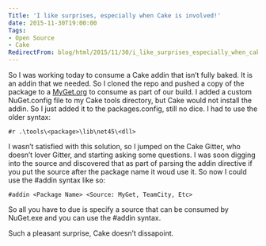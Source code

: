 ```yaml
---
Title: 'I like surprises, especially when Cake is involved!'
date: 2015-11-30T19:00:00
Tags:
- Open Source
- Cake
RedirectFrom: blog/html/2015/11/30/i_like_surprises_especially_when_cake_is_involved
---
```


So I was working today to consume a Cake addin that isn’t fully baked. It is an addin that we needed. So I cloned the repo and pushed a copy of the package to a [MyGet.org](https://www.myget.org) to consume as part of our build. I added a custom NuGet.config file to my Cake tools directory, but Cake would not install the addin. So I just added it to the packages.config, still no dice.  I had to use the older syntax:

```
#r .\tools\<package>\lib\net45\<dll>
```

I wasn’t satisfied with this solution, so I jumped on the Cake Gitter, who doesn’t lover Gitter, and starting asking some questions. I was soon digging into the source and discovered that as part of parsing the addin directive if you put the source after the package name it woud use it. So now I could use the #addin syntax like so:

```
#addin <Package Name> <Source: MyGet, TeamCity, Etc>
```

So all you have to due is specify a source that can be consumed by NuGet.exe and you can use the #addin syntax.

Such a pleasant surprise, Cake doesn’t dissapoint.

